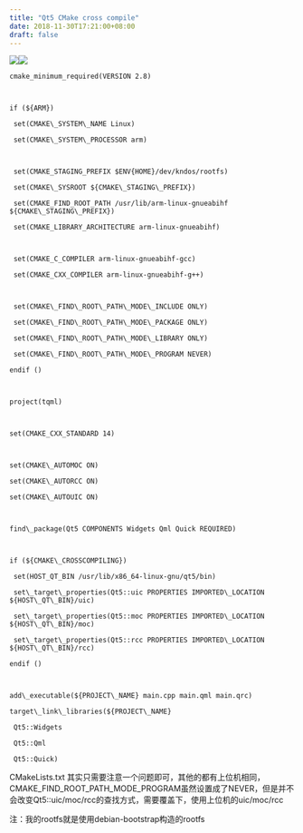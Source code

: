 ```yaml
---
title: "Qt5 CMake cross compile"
date: 2018-11-30T17:21:00+08:00
draft: false
---
```


![](http://images.cnblogs.com/OutliningIndicators/ContractedBlock.gif)![](http://images.cnblogs.com/OutliningIndicators/ExpandedBlockStart.gif)


```
cmake_minimum_required(VERSION 2.8)

if (${ARM})
 set(CMAKE\_SYSTEM\_NAME Linux)
 set(CMAKE\_SYSTEM\_PROCESSOR arm)

 set(CMAKE_STAGING_PREFIX $ENV{HOME}/dev/kndos/rootfs)
 set(CMAKE\_SYSROOT ${CMAKE\_STAGING\_PREFIX})
 set(CMAKE_FIND_ROOT_PATH /usr/lib/arm-linux-gnueabihf ${CMAKE\_STAGING\_PREFIX})
 set(CMAKE_LIBRARY_ARCHITECTURE arm-linux-gnueabihf)

 set(CMAKE_C_COMPILER arm-linux-gnueabihf-gcc)
 set(CMAKE_CXX_COMPILER arm-linux-gnueabihf-g++)

 set(CMAKE\_FIND\_ROOT\_PATH\_MODE\_INCLUDE ONLY)
 set(CMAKE\_FIND\_ROOT\_PATH\_MODE\_PACKAGE ONLY)
 set(CMAKE\_FIND\_ROOT\_PATH\_MODE\_LIBRARY ONLY)
 set(CMAKE\_FIND\_ROOT\_PATH\_MODE\_PROGRAM NEVER)
endif ()

project(tqml)

set(CMAKE_CXX_STANDARD 14)

set(CMAKE\_AUTOMOC ON)
set(CMAKE\_AUTORCC ON)
set(CMAKE\_AUTOUIC ON)

find\_package(Qt5 COMPONENTS Widgets Qml Quick REQUIRED)

if (${CMAKE\_CROSSCOMPILING})
 set(HOST_QT_BIN /usr/lib/x86_64-linux-gnu/qt5/bin)
 set\_target\_properties(Qt5::uic PROPERTIES IMPORTED\_LOCATION ${HOST\_QT\_BIN}/uic)
 set\_target\_properties(Qt5::moc PROPERTIES IMPORTED\_LOCATION ${HOST\_QT\_BIN}/moc)
 set\_target\_properties(Qt5::rcc PROPERTIES IMPORTED\_LOCATION ${HOST\_QT\_BIN}/rcc)
endif ()

add\_executable(${PROJECT\_NAME} main.cpp main.qml main.qrc)
target\_link\_libraries(${PROJECT\_NAME}
 Qt5::Widgets
 Qt5::Qml
 Qt5::Quick)
```


CMakeLists.txt
其实只需要注意一个问题即可，其他的都有上位机相同，CMAKE\_FIND\_ROOT\_PATH\_MODE\_PROGRAM虽然设置成了NEVER，但是并不会改变Qt5::uic/moc/rcc的查找方式，需要覆盖下，使用上位机的uic/moc/rcc


注：我的rootfs就是使用debian-bootstrap构造的rootfs


 


